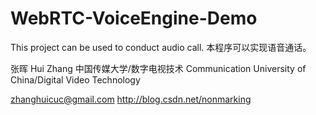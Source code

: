 # WebRTC-VoiceEngine-Demo
This project can be used to conduct audio call. 本程序可以实现语音通话。

张晖
Hui Zhang
中国传媒大学/数字电视技术
Communication University of China/Digital Video Technology

zhanghuicuc@gmail.com
http://blog.csdn.net/nonmarking